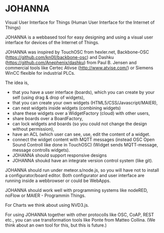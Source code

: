 # JOHANNA

Visual User Interface for Things (Human User Interface for the Internet of Things)

JOHANNA is a webbased tool for easy designing and using a visual user interface for devices of the Internet of Things.

JOHANNA was inspired by TouchOSC from hexler.net, Backbone-OSC (https://github.com/kn0ll/backbone-osc) and Dashku (https://github.com/Anephenix/dashku) from Paul B. Jensen and commercial tools like Certec Ativse (http://www.atvise.com/) or Siemens WinCC flexible for industrial PLCs.

The idea is, 

  * that you have a user interface (boards), which you can create by your self (using drag & drop of widgets), 
  * that you can create your own widgets (HTML5/CSS/Javascript/MAIER), 
  * can nest widgets inside widgets (combining widgets)
  * share these widgets over a WidgetFactory (cloud) with other users, 
  * share boards over a BoardFactory,
  * can lock widgets and boards (so you could not change the design without permission),
  * have an ACL (which user can see, use, edit the content of a widget.
  * connect the widget content with MQTT messages (instead OSC Open Sound Controll like done in TouchOSC) (Widget sends MQTT-message, message controlls widgets).
  * JOHANNA should support responsive designs
  * JOHANNA shoukd have an integrate version control system (like git).


JOHANNA should run under meteor.s/node.js, so you will have not to install a configurator/board editor. Both configurator and user interface are running inside a webbrowser or could be WebApps.

JOHANNA should work well with programming systems like nodeRED, noFlow or MAIER - Programmin Things.

For Charts we think about using NVD3.js.

For using JOHANNA together with other protocolls like OSC, CoAP, REST etc., you can use transformation tools like Ponte from Matteo Collina. (We think about an own tool for this, but this is future.)
